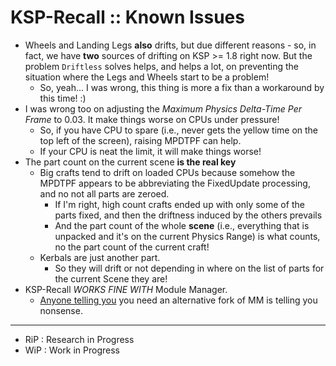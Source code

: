 # KSP-Recall :: Known Issues

*  Wheels and Landing Legs **also** drifts, but due different reasons - so, in fact, we have **two** sources of drifting on KSP >= 1.8 right now. But the problem `Driftless` solves helps, and helps a lot, on preventing the situation where the Legs and Wheels start to be a problem!
	+ So, yeah... I was wrong, this thing is more a fix than a workaround by this time! :)  
* I was wrong too on adjusting the *Maximum Physics Delta-Time Per Frame* to 0.03. It make things worse on CPUs under pressure!
	+ So, if you have CPU to spare (i.e., never gets the yellow time on the top left of the screen), raising MPDTPF can help.
	+ If your CPU is neat the limit, it will make things worse!
* The part count on the current scene **is the real key**
	+ Big crafts tend to drift on loaded CPUs because somehow the MPDTPF appears to be abbreviating the FixedUpdate processing, and no not all parts are zeroed.
		- If I'm right, high count crafts ended up with only some of the parts fixed, and then the driftness induced by the others prevails
		- And the part count of the whole **scene** (i.e., everything that is unpacked and it's on the current Physics Range) is what counts, no the part count of the current craft!
	+ Kerbals are just another part.
		- So they will drift or not depending in where on the list of parts for the current Scene they are! 
* KSP-Recall *WORKS FINE WITH* Module Manager.
	+ [Anyone telling you](http://ksp.lisias.net/add-ons/ModuleManager/WatchDog/Screen%20Shot%202020-07-14%20at%2002.14.51.png) you need an alternative fork of MM is telling you nonsense.

- - -

* RiP : Research in Progress
* WiP : Work in Progress
